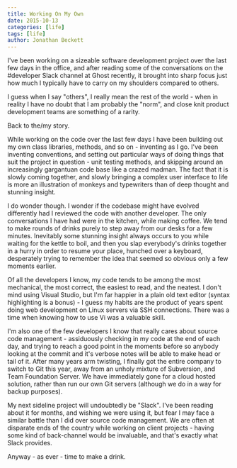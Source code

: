 ```yaml
---
title: Working On My Own
date: 2015-10-13
categories: [life]
tags: [life]
author: Jonathan Beckett
---
```


I've been working on a sizeable software development project over the last few days in the office, and after reading some of the conversations on the #developer Slack channel at Ghost recently, it brought into sharp focus just how much I typically have to carry on my shoulders compared to others.

I guess when I say "others", I really mean the rest of the world - when in reality I have no doubt that I am probably the "norm", and close knit product development teams are something of a rarity.

Back to the/my story.

While working on the code over the last few days I have been building out my own class libraries, methods, and so on - inventing as I go. I've been inventing conventions, and setting out particular ways of doing things that suit the project in question - unit testing methods, and skipping around an increasingly gargantuan code base like a crazed madman. The fact that it is slowly coming together, and slowly bringing a complex user interface to life is more an illustration of monkeys and typewriters than of deep thought and stunning insight.

I do wonder though. I wonder if the codebase might have evolved differently had I reviewed the code with another developer. The only conversations I have had were in the kitchen, while making coffee. We tend to make rounds of drinks purely to step away from our desks for a few minutes. Inevitably some stunning insight always occurs to you while waiting for the kettle to boil, and then you slap everybody's drinks together in a hurry in order to resume your place, hunched over a keyboard, desperately trying to remember the idea that seemed so obvious only a few moments earlier.

Of all the developers I know, my code tends to be among the most mechanical, the most correct, the easiest to read, and the neatest. I don't mind using Visual Studio, but I'm far happier in a plain old text editor (syntax highlighting is a bonus) - I guess my habits are the product of years spent doing web development on Linux servers via SSH connections. There was a time when knowing how to use Vi was a valuable skill.

I'm also one of the few developers I know that really cares about source code management - assiduously checking in my code at the end of each day, and trying to reach a good point in the moments before so anybody looking at the commit and it's verbose notes will be able to make head or tail of it. After many years arm twisting, I finally got the entire company to switch to Git this year, away from an unholy mixture of Subversion, and Team Foundation Server. We have immediately gone for a cloud hosted solution, rather than run our own Git servers (although we do in a way for backup purposes).

My next sideline project will undoubtedly be "Slack". I've been reading about it for months, and wishing we were using it, but fear I may face a similar battle than I did over source code management. We are often at disparate ends of the country while working on client projects - having some kind of back-channel would be invaluable, and that's exactly what Slack provides.

Anyway - as ever - time to make a drink.